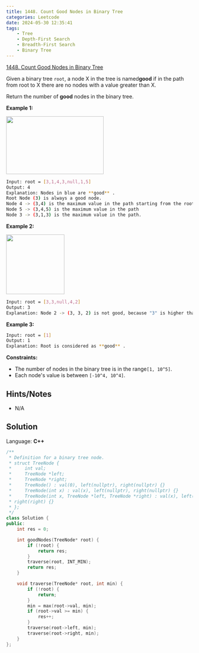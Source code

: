 ```yaml
---
title: 1448. Count Good Nodes in Binary Tree
categories: Leetcode
date: 2024-05-30 12:35:41
tags:
    - Tree
    - Depth-First Search
    - Breadth-First Search
    - Binary Tree
---
```


[1448. Count Good Nodes in Binary Tree](https://leetcode.com/problems/count-good-nodes-in-binary-tree/description/)

Given a binary tree `root`, a node X in the tree is named**good**  if in the path from root to X there are no nodes with a value greater than X.

Return the number of **good**  nodes in the binary tree.

**Example 1:**

**<img alt="" src="https://assets.leetcode.com/uploads/2020/04/02/test_sample_1.png" style="width: 263px; height: 156px;">**

```bash
Input: root = [3,1,4,3,null,1,5]
Output: 4
Explanation: Nodes in blue are **good** .
Root Node (3) is always a good node.
Node 4 -> (3,4) is the maximum value in the path starting from the root.
Node 5 -> (3,4,5) is the maximum value in the path
Node 3 -> (3,1,3) is the maximum value in the path.
```

**Example 2:**

**<img alt="" src="https://assets.leetcode.com/uploads/2020/04/02/test_sample_2.png" style="width: 157px; height: 161px;">**

```bash
Input: root = [3,3,null,4,2]
Output: 3
Explanation: Node 2 -> (3, 3, 2) is not good, because "3" is higher than it.
```

**Example 3:**

```bash
Input: root = [1]
Output: 1
Explanation: Root is considered as **good** .
```

**Constraints:**

- The number of nodes in the binary tree is in the range`[1, 10^5]`.
- Each node's value is between `[-10^4, 10^4]`.

## Hints/Notes

- N/A

## Solution

Language: **C++**

```C++
/**
 * Definition for a binary tree node.
 * struct TreeNode {
 *     int val;
 *     TreeNode *left;
 *     TreeNode *right;
 *     TreeNode() : val(0), left(nullptr), right(nullptr) {}
 *     TreeNode(int x) : val(x), left(nullptr), right(nullptr) {}
 *     TreeNode(int x, TreeNode *left, TreeNode *right) : val(x), left(left),
 * right(right) {}
 * };
 */
class Solution {
public:
    int res = 0;

    int goodNodes(TreeNode* root) {
        if (!root) {
            return res;
        }
        traverse(root, INT_MIN);
        return res;
    }

    void traverse(TreeNode* root, int min) {
        if (!root) {
            return;
        }
        min = max(root->val, min);
        if (root->val >= min) {
            res++;
        }
        traverse(root->left, min);
        traverse(root->right, min);
    }
};
```
